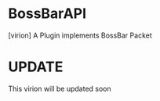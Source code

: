 # BossBarAPI
[virion] A Plugin implements BossBar Packet

# UPDATE

This virion will be updated soon
